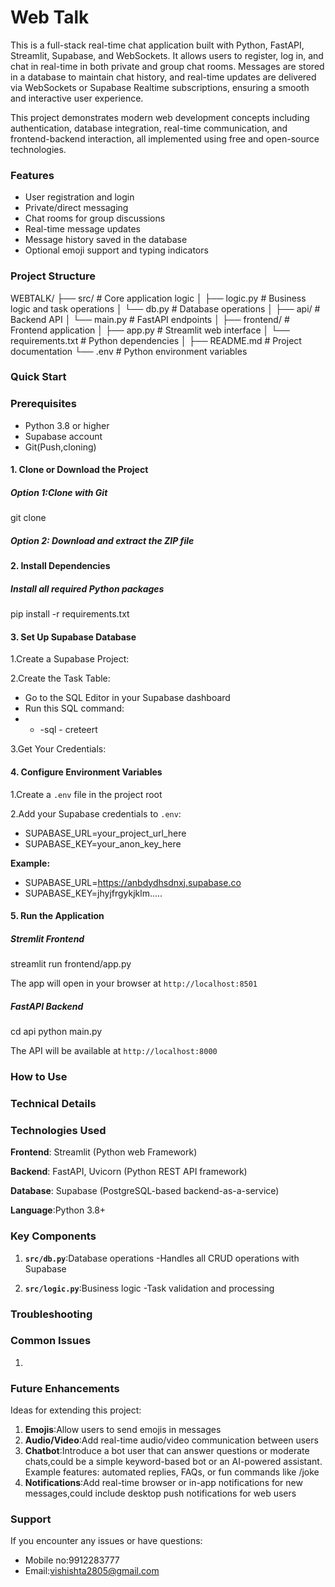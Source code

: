 # Web Talk

This is a full-stack real-time chat application built with Python, FastAPI, Streamlit, Supabase, and WebSockets. It allows users to register, log in, and chat in real-time in both private and group chat rooms. Messages are stored in a database to maintain chat history, and real-time updates are delivered via WebSockets or Supabase Realtime subscriptions, ensuring a smooth and interactive user experience.

This project demonstrates modern web development concepts including authentication, database integration, real-time communication, and frontend-backend interaction, all implemented using free and open-source technologies.


### Features

* User registration and login
* Private/direct messaging
* Chat rooms for group discussions
* Real-time message updates
* Message history saved in the database
* Optional emoji support and typing indicators


### Project Structure

WEBTALK/
├── src/ # Core application logic
│ ├── logic.py # Business logic and task operations
│ └── db.py # Database operations
│
├── api/ # Backend API
│ └── main.py # FastAPI endpoints
│
├── frontend/ # Frontend application
│ ├── app.py # Streamlit web interface
│ └── requirements.txt # Python dependencies
│
├── README.md # Project documentation
└── .env # Python environment variables

### Quick Start



### Prerequisites

- Python 3.8 or higher
- Supabase account
- Git(Push,cloning)

#### 1. Clone or Download the Project
##### Option 1:Clone with Git
git clone <repository-url>

##### Option 2: Download and extract the ZIP file


#### 2. Install Dependencies
##### Install all required Python packages
pip install -r requirements.txt


#### 3. Set Up Supabase Database
1.Create a Supabase Project:

2.Create the Task Table:

- Go to the SQL Editor in your Supabase dashboard
- Run this SQL command:
- - -sql
        - creteert

3.Get Your Credentials:


#### 4. Configure Environment Variables
1.Create a `.env` file in the project root

2.Add your Supabase credentials to `.env`:
- SUPABASE_URL=your_project_url_here
- SUPABASE_KEY=your_anon_key_here

**Example:**
- SUPABASE_URL=https://anbdydhsdnxj.supabase.co
- SUPABASE_KEY=jhyjfrgykjklm.....


#### 5. Run the Application
##### Stremlit Frontend
streamlit run frontend/app.py

The app will open in your browser at `http://localhost:8501`

##### FastAPI Backend
cd api
python main.py

The API will be available at `http://localhost:8000`



### How to Use



### Technical Details



### Technologies Used

**Frontend**: Streamlit (Python web Framework)

**Backend**: FastAPI, Uvicorn (Python REST API framework)

**Database**: Supabase (PostgreSQL-based backend-as-a-service)

**Language**:Python 3.8+



### Key Components

1. **`src/db.py`**:Database operations 
    -Handles all CRUD operations with Supabase

2. **`src/logic.py`**:Business logic 
    -Task validation and processing


### Troubleshooting


### Common Issues

1.


### Future Enhancements
Ideas for extending this project:

1. **Emojis**:Allow users to send emojis in messages
2. **Audio/Video**:Add real-time audio/video communication between users
3. **Chatbot**:Introduce a bot user that can answer questions or moderate chats,could be a simple keyword-based bot or an AI-powered assistant.
Example features: automated replies, FAQs, or fun commands like /joke
4. **Notifications**:Add real-time browser or in-app notifications for new messages,could include desktop push notifications for web users

### Support

If you encounter any issues or have questions:
- Mobile no:9912283777
- Email:vishishta2805@gmail.com
